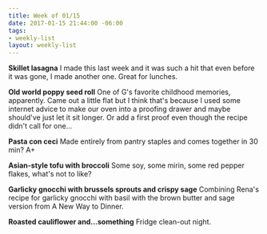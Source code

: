 ```yaml
---
title: Week of 01/15
date: 2017-01-15 21:44:00 -06:00
tags:
- weekly-list
layout: weekly-list
---
```


**Skillet lasagna** I made this last week and it was such a hit that even before it was gone, I made another one. Great for lunches.

**Old world poppy seed roll** One of G's favorite childhood memories, apparently. Came out a little flat but I think that's because I used some internet advice to make our oven into a proofing drawer and maybe should've just let it sit longer. Or add a first proof even though the recipe didn't call for one...

**Pasta con ceci**
Made entirely from pantry staples and comes together in 30 min? A+

**Asian-style tofu with broccoli** Some soy, some mirin, some red pepper flakes, what's not to like?

**Garlicky gnocchi with brussels sprouts and crispy sage** Combining Rena's recipe for garlicky gnocchi with basil with the brown butter and sage version from A New Way to Dinner.

**Roasted cauliflower and...something** Fridge clean-out night.
